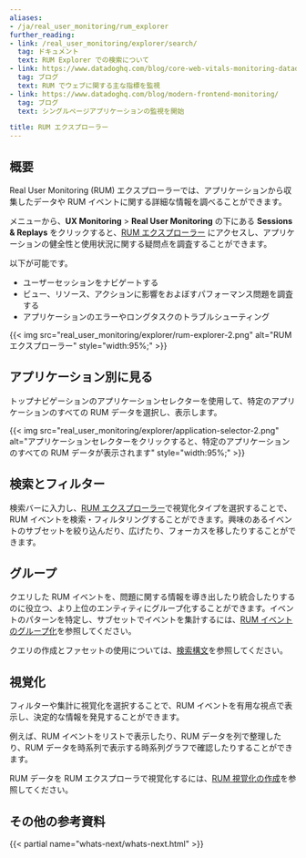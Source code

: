 ```yaml
---
aliases:
- /ja/real_user_monitoring/rum_explorer
further_reading:
- link: /real_user_monitoring/explorer/search/
  tag: ドキュメント
  text: RUM Explorer での検索について
- link: https://www.datadoghq.com/blog/core-web-vitals-monitoring-datadog-rum-synthetics/#what-are-the-core-web-vitals
  tag: ブログ
  text: RUM でウェブに関する主な指標を監視
- link: https://www.datadoghq.com/blog/modern-frontend-monitoring/
  tag: ブログ
  text: シングルページアプリケーションの監視を開始

title: RUM エクスプローラー
---
```


## 概要

Real User Monitoring (RUM) エクスプローラーでは、アプリケーションから収集したデータや RUM イベントに関する詳細な情報を調べることができます。

メニューから、**UX Monitoring** > **Real User Monitoring** の下にある **Sessions & Replays** をクリックすると、[RUM エクスプローラー][1] にアクセスし、アプリケーションの健全性と使用状況に関する疑問点を調査することができます。

以下が可能です。

- ユーザーセッションをナビゲートする
- ビュー、リソース、アクションに影響をおよぼすパフォーマンス問題を調査する
- アプリケーションのエラーやロングタスクのトラブルシューティング

{{< img src="real_user_monitoring/explorer/rum-explorer-2.png" alt="RUM エクスプローラー" style="width:95%;" >}}

## アプリケーション別に見る

トップナビゲーションのアプリケーションセレクターを使用して、特定のアプリケーションのすべての RUM データを選択し、表示します。

{{< img src="real_user_monitoring/explorer/application-selector-2.png" alt="アプリケーションセレクターをクリックすると、特定のアプリケーションのすべての RUM データが表示されます" style="width:95%;" >}}

## 検索とフィルター

検索バーに入力し、[RUM エクスプローラー][1]で視覚化タイプを選択することで、RUM イベントを検索・フィルタリングすることができます。興味のあるイベントのサブセットを絞り込んだり、広げたり、フォーカスを移したりすることができます。

## グループ

クエリした RUM イベントを、問題に関する情報を導き出したり統合したりするのに役立つ、より上位のエンティティにグループ化することができます。イベントのパターンを特定し、サブセットでイベントを集計するには、[RUM イベントのグループ化][2]を参照してください。

クエリの作成とファセットの使用については、[検索構文][3]を参照してください。

## 視覚化

フィルターや集計に視覚化を選択することで、RUM イベントを有用な視点で表示し、決定的な情報を発見することができます。

例えば、RUM イベントをリストで表示したり、RUM データを列で整理したり、RUM データを時系列で表示する時系列グラフで確認したりすることができます。

RUM データを RUM エクスプローラで視覚化するには、[RUM 視覚化の作成][4]を参照してください。

## その他の参考資料

{{< partial name="whats-next/whats-next.html" >}}

[1]: https://app.datadoghq.com/rum/sessions
[2]: /ja/real_user_monitoring/explorer/group
[3]: /ja/real_user_monitoring/explorer/search_syntax
[4]: /ja/real_user_monitoring/explorer/visualize
